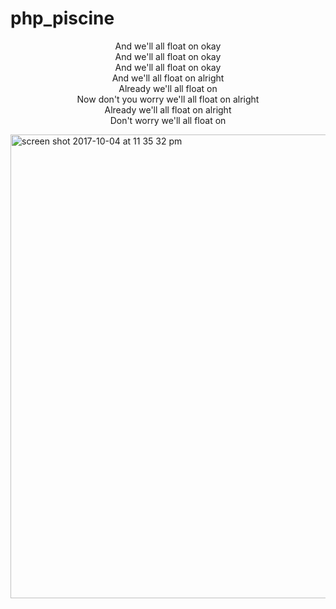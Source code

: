 # php_piscine
<p align="center">And we'll all float on okay <br />
And we'll all float on okay <br />
And we'll all float on okay <br />
And we'll all float on alright <br />
Already we'll all float on <br />
Now don't you worry we'll all float on alright <br />
Already we'll all float on alright <br />
Don't worry we'll all float on </p>
<img width="742" alt="screen shot 2017-10-04 at 11 35 32 pm" src="https://user-images.githubusercontent.com/13093517/31213699-bee19cd8-a95c-11e7-9ba6-940051238e83.png">
